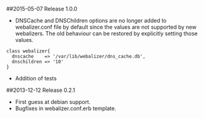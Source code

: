 ##2015-05-07   Release 1.0.0
- DNSCache and DNSChildren options are no longer added
  to webalizer.conf file by default since the values
  are not supported by new webalizers. The old 
  behaviour can be restored by explicitly setting 
  those values.
```puppet
class webalizer{
  dnscache    => '/var/lib/webalizer/dns_cache.db',
  dnschildren => '10'
}
```

- Addition of tests

##2013-12-12   Release 0.2.1
- First guess at debian support.
- Bugfixes in webalizer.conf.erb template.


